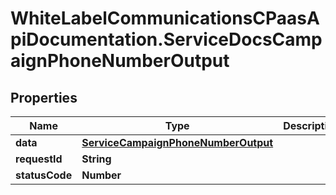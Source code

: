 # WhiteLabelCommunicationsCPaasApiDocumentation.ServiceDocsCampaignPhoneNumberOutput

## Properties

Name | Type | Description | Notes
------------ | ------------- | ------------- | -------------
**data** | [**ServiceCampaignPhoneNumberOutput**](ServiceCampaignPhoneNumberOutput.md) |  | [optional] 
**requestId** | **String** |  | [optional] 
**statusCode** | **Number** |  | [optional] 


